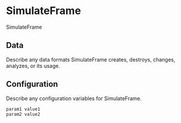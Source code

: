 # SimulateFrame

SimulateFrame

## Data

Describe any data formats SimulateFrame creates, destroys, changes, analyzes, or its usage.




## Configuration

Describe any configuration variables for SimulateFrame.

```
param1 value1
param2 value2
```
